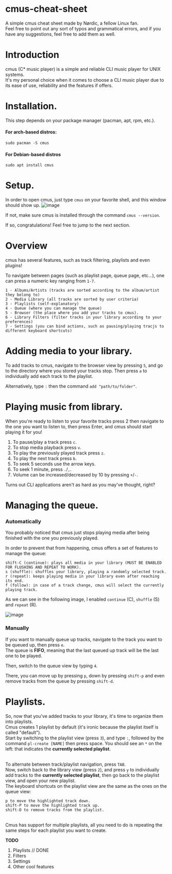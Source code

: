 # cmus-cheat-sheet
A simple cmus cheat sheet made by Nørdic, a fellow Linux fan.
<br>Feel free to point out any sort of typos and grammatical errors, and if you have any suggestions, feel free to add them as well.

# Introduction
cmus (C* music player) is a simple and reliable CLI music player for UNIX systems.
<br>It's my personal choice when it comes to choose a CLI music player due to its ease of use, reliability and the features if offers.

# Installation.
This step depends on your package manager (pacman, apt, rpm, etc.).
#### For arch-based distros:
```
sudo pacman -S cmus
```

#### For Debian-based distros
```
sudo apt install cmus
```

# Setup.
In order to open cmus, just type `cmus` on your favorite shell, and this window should show up.
![image](https://user-images.githubusercontent.com/55633950/107118230-8499c900-6877-11eb-8e0d-29af49c7d29a.png)

If not, make sure cmus is installed through the command ```cmus --version```.

If so, congratulations! Feel free to jump to the next section.

# Overview
cmus has several features, such as track filtering, playlists and even plugins!

To navigate between pages (such as playlist page, queue page, etc...), one can press a numeric key ranging from `1-7`.

```
1 - Albums/Artists (tracks are sorted according to the album/artist they belong to)
2 - Media Library (all tracks are sorted by user criteria)
3 - Playlists (self-explanatory)
4 - Queue (where you can manage the queue)
5 - Browser (the place where you add your tracks to cmus).
6 - Library Filters (filter tracks in your library according to your preferences)
7 - Settings (you can bind actions, such as pausing/playing tracjs to different keyboard shortcuts)
```

# Adding media to your library.
To add tracks to cmus, navigate to the browser view by pressing `5`, and go to the directory where you stored your tracks stop. Then press `a` to individually add each track to the playlist. 

Alternatively, type `:` then the command `add "path/to/folder"`.

# Playing music from library.
When you're ready to listen to your favorite tracks press 2 then navigate to the one you want to listen to, then press Enter, and cmus should start playing it for you! 

1. To pause/play a track press `c`.
2. To stop media playback press `v`.
3. To play the previously played track press `z`.
4. To play the next track press `b`.
5. To seek 5 seconds use the arrow keys.
6. To seek 1 minute, press `.`/`,`.
6. Volume can be increased/decreased by 10 by pressing `+`/`-`.

Turns out CLI applications aren't as hard as you may've thought, right?

# Managing the queue.
### Automatically
You probably noticed that cmus just stops playing media after being finished with the one you previously played.

In order to prevent that from happening, cmus offers a set of features to manage the queue:

```
shift-C (continue): plays all media in your library (MUST BE ENABLED FOR FLUSHING AND REPEAT TO WORK).
s (shuffle): shuffles your library, playing a randomly selected track.
r (repeat): keeps playing media in your library even after reaching its end.
f (follow): in case of a track change, cmus will select the currently playing track.
``` 
As we can see in the following image, I enabled `continue` (C), `shuffle` (S) and `repeat` (R).

![image](https://user-images.githubusercontent.com/55633950/107123837-cfc3d400-6897-11eb-91d8-e411a0133629.png)

### Manually

If you want to manually queue up tracks, navigate to the track you want to be queued up, then press `e`. 
<br>The queue is **FIFO**, meaning that the last queued up track will be the last one to be played.

Then, switch to the queue view by typing `4`.

There, you can move up by pressing `p`, down by pressing `shift-p` and even remove tracks from the queue by pressing `shift-d`.

# Playlists.
So, now that you've added tracks to your library, it's time to organize them into playlists.
<br>Cmus creates 1 playlist by default (it's ironic because the playlist itself is called "default").
<br>Start by switching to the playlist view (press `3`), and type `:`,  followed by the command `pl-create [NAME]` then press space. You should see an `*` on the left: that indicates the **currently selected playlist**.

<br>To alternate between track/playlist navigation, press `TAB`.
<br>Now, switch back to the library view (press `2`), and press `y` to individually add tracks to the **currently selected playlist**, then go back to the playlist view, and open your new playlist.
<br>The keyboard shortcuts on the playlist view are the same as the ones on the queue view:
```
p to move the highlighted track down.
shift-P to move the highlighted track up.
shift-D to remove tracks from the playlist.
```

<br>Cmus has support for multiple playlists, all you need to do is repeating the same steps for each playlist you want to create.

**TODO**
1. Playlists // DONE
2. Filters
3. Settings
4. Other cool features
